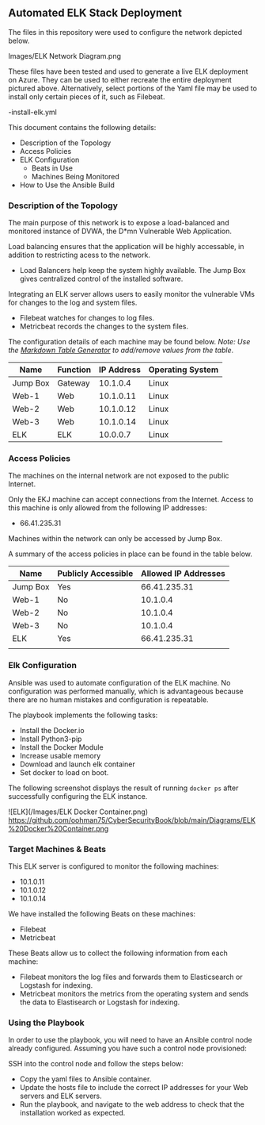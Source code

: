 ## Automated ELK Stack Deployment

The files in this repository were used to configure the network depicted below.

Images/ELK Network Diagram.png

These files have been tested and used to generate a live ELK deployment on Azure. They can be used to either recreate the entire deployment pictured above. Alternatively, select portions of the Yaml file may be used to install only certain pieces of it, such as Filebeat.

  -install-elk.yml

This document contains the following details:
- Description of the Topology
- Access Policies
- ELK Configuration
  - Beats in Use
  - Machines Being Monitored
- How to Use the Ansible Build


### Description of the Topology

The main purpose of this network is to expose a load-balanced and monitored instance of DVWA, the D*mn Vulnerable Web Application.

Load balancing ensures that the application will be highly accessable, in addition to restricting acess to the network.
- Load Balancers help keep the system highly available.  The Jump Box gives centralized control of the installed software.

Integrating an ELK server allows users to easily monitor the vulnerable VMs for changes to the log and system files.
- Filebeat watches for changes to log files.
- Metricbeat records the changes to the system files.

The configuration details of each machine may be found below.
_Note: Use the [Markdown Table Generator](http://www.tablesgenerator.com/markdown_tables) to add/remove values from the table_.

| Name     | Function | IP Address | Operating System |
|----------|----------|------------|------------------|
| Jump Box | Gateway  | 10.1.0.4   | Linux            |
| Web-1    | Web      | 10.1.0.11  | Linux            |
| Web-2    | Web      | 10.1.0.12  | Linux            |
| Web-3    | Web      | 10.1.0.14  | Linux            |
| ELK      | ELK      | 10.0.0.7   | Linux            |


### Access Policies

The machines on the internal network are not exposed to the public Internet. 

Only the EKJ machine can accept connections from the Internet. Access to this machine is only allowed from the following IP addresses:
- 66.41.235.31

Machines within the network can only be accessed by Jump Box.

A summary of the access policies in place can be found in the table below.

| Name     | Publicly Accessible | Allowed IP Addresses |
|----------|---------------------|----------------------|
| Jump Box | Yes                 | 66.41.235.31         |
| Web-1    | No                  | 10.1.0.4             |
| Web-2    | No                  | 10.1.0.4             |
| Web-3    | No                  | 10.1.0.4             |
| ELK      | Yes                 | 66.41.235.31         |
|          |                     |                      |

### Elk Configuration

Ansible was used to automate configuration of the ELK machine. No configuration was performed manually, which is advantageous because there are no human mistakes and configuration is repeatable.

The playbook implements the following tasks:
- Install the Docker.io
- Install Python3-pip
- Install the Docker Module
- Increase usable memory
- Download and launch elk container
- Set docker to load on boot.

The following screenshot displays the result of running `docker ps` after successfully configuring the ELK instance.

![ELK](/Images/ELK Docker Container.png)
https://github.com/oohman75/CyberSecurityBook/blob/main/Diagrams/ELK%20Docker%20Container.png

### Target Machines & Beats
This ELK server is configured to monitor the following machines:
- 10.1.0.11
- 10.1.0.12
- 10.1.0.14

We have installed the following Beats on these machines:
- Filebeat
- Metricbeat

These Beats allow us to collect the following information from each machine:
- Filebeat monitors the log files and forwards them to Elasticsearch or Logstash for indexing.
- Metricbeat monitors the metrics from the operating system and sends the data to Elastisearch or Logstash for indexing.

### Using the Playbook
In order to use the playbook, you will need to have an Ansible control node already configured. Assuming you have such a control node provisioned: 

SSH into the control node and follow the steps below:
- Copy the yaml files to Ansible container.
- Update the hosts file to include the correct IP addresses for your Web servers and ELK servers.
- Run the playbook, and navigate to the web address to check that the installation worked as expected.
